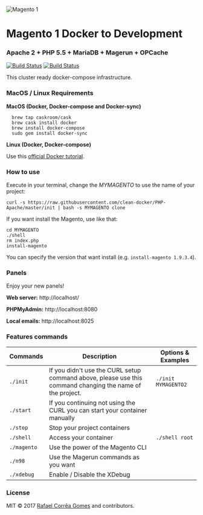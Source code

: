 ![Magento 1](https://cdn.rawgit.com/rafaelstz/magento2-snippets-visualstudio/master/images/icon.png)

#  Magento 1 Docker to Development

### Apache 2 + PHP 5.5 + MariaDB + Magerun + OPCache

[![Build Status](https://travis-ci.org/clean-docker/Magento1.svg?branch=master)](https://travis-ci.org/clean-docker/Magento1)
[![Build Status](https://images.microbadger.com/badges/image/rafaelcgstz/php-apache.svg)](https://microbadger.com/images/rafaelcgstz/php-apache)

This cluster ready docker-compose infrastructure.

### MacOS / Linux Requirements

**MacOS (Docker, Docker-compose and Docker-sync)**

```
  brew tap caskroom/cask
  brew cask install docker
  brew install docker-compose
  sudo gem install docker-sync
```

**Linux (Docker, Docker-compose)**

Use this [official Docker tutorial](https://docs.docker.com/engine/installation/linux/docker-ce/ubuntu/).

### How to use

Execute in your terminal, change the *MYMAGENTO* to use the name of your project:

```
curl -s https://raw.githubusercontent.com/clean-docker/PHP-Apache/master/init | bash -s MYMAGENTO clone
```

If you want install the Magento, use like that:

```
cd MYMAGENTO
./shell
rm index.php
install-magento
```

You can specify the version that want install (e.g. `install-magento 1.9.3.4`).

### Panels

Enjoy your new panels!

**Web server:** http://localhost/

**PHPMyAdmin:** http://localhost:8080

**Local emails:** http://localhost:8025

### Features commands

| Commands  | Description  | Options & Examples |
|---|---|---|
| `./init`  | If you didn't use the CURL setup command above, please use this command changing the name of the project.  | `./init MYMAGENTO2` |
| `./start`  | If you continuing not using the CURL you can start your container manually  | |
| `./stop`  | Stop your project containers  | |
| `./shell`  | Access your container  | `./shell root` | |
| `./magento`  | Use the power of the Magento CLI  | |
| `./n98`  | Use the Magerun commands as you want | |
| `./xdebug`  |  Enable / Disable the XDebug | |

### License

MIT © 2017 [Rafael Corrêa Gomes](https://github.com/rafaelstz/) and contributors.
